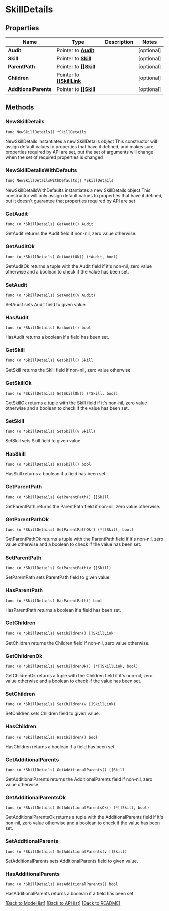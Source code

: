 # SkillDetails

## Properties

Name | Type | Description | Notes
------------ | ------------- | ------------- | -------------
**Audit** | Pointer to [**Audit**](Audit.md) |  | [optional] 
**Skill** | Pointer to [**Skill**](Skill.md) |  | [optional] 
**ParentPath** | Pointer to [**[]Skill**](Skill.md) |  | [optional] 
**Children** | Pointer to [**[]SkillLink**](SkillLink.md) |  | [optional] 
**AdditionalParents** | Pointer to [**[]Skill**](Skill.md) |  | [optional] 

## Methods

### NewSkillDetails

`func NewSkillDetails() *SkillDetails`

NewSkillDetails instantiates a new SkillDetails object
This constructor will assign default values to properties that have it defined,
and makes sure properties required by API are set, but the set of arguments
will change when the set of required properties is changed

### NewSkillDetailsWithDefaults

`func NewSkillDetailsWithDefaults() *SkillDetails`

NewSkillDetailsWithDefaults instantiates a new SkillDetails object
This constructor will only assign default values to properties that have it defined,
but it doesn't guarantee that properties required by API are set

### GetAudit

`func (o *SkillDetails) GetAudit() Audit`

GetAudit returns the Audit field if non-nil, zero value otherwise.

### GetAuditOk

`func (o *SkillDetails) GetAuditOk() (*Audit, bool)`

GetAuditOk returns a tuple with the Audit field if it's non-nil, zero value otherwise
and a boolean to check if the value has been set.

### SetAudit

`func (o *SkillDetails) SetAudit(v Audit)`

SetAudit sets Audit field to given value.

### HasAudit

`func (o *SkillDetails) HasAudit() bool`

HasAudit returns a boolean if a field has been set.

### GetSkill

`func (o *SkillDetails) GetSkill() Skill`

GetSkill returns the Skill field if non-nil, zero value otherwise.

### GetSkillOk

`func (o *SkillDetails) GetSkillOk() (*Skill, bool)`

GetSkillOk returns a tuple with the Skill field if it's non-nil, zero value otherwise
and a boolean to check if the value has been set.

### SetSkill

`func (o *SkillDetails) SetSkill(v Skill)`

SetSkill sets Skill field to given value.

### HasSkill

`func (o *SkillDetails) HasSkill() bool`

HasSkill returns a boolean if a field has been set.

### GetParentPath

`func (o *SkillDetails) GetParentPath() []Skill`

GetParentPath returns the ParentPath field if non-nil, zero value otherwise.

### GetParentPathOk

`func (o *SkillDetails) GetParentPathOk() (*[]Skill, bool)`

GetParentPathOk returns a tuple with the ParentPath field if it's non-nil, zero value otherwise
and a boolean to check if the value has been set.

### SetParentPath

`func (o *SkillDetails) SetParentPath(v []Skill)`

SetParentPath sets ParentPath field to given value.

### HasParentPath

`func (o *SkillDetails) HasParentPath() bool`

HasParentPath returns a boolean if a field has been set.

### GetChildren

`func (o *SkillDetails) GetChildren() []SkillLink`

GetChildren returns the Children field if non-nil, zero value otherwise.

### GetChildrenOk

`func (o *SkillDetails) GetChildrenOk() (*[]SkillLink, bool)`

GetChildrenOk returns a tuple with the Children field if it's non-nil, zero value otherwise
and a boolean to check if the value has been set.

### SetChildren

`func (o *SkillDetails) SetChildren(v []SkillLink)`

SetChildren sets Children field to given value.

### HasChildren

`func (o *SkillDetails) HasChildren() bool`

HasChildren returns a boolean if a field has been set.

### GetAdditionalParents

`func (o *SkillDetails) GetAdditionalParents() []Skill`

GetAdditionalParents returns the AdditionalParents field if non-nil, zero value otherwise.

### GetAdditionalParentsOk

`func (o *SkillDetails) GetAdditionalParentsOk() (*[]Skill, bool)`

GetAdditionalParentsOk returns a tuple with the AdditionalParents field if it's non-nil, zero value otherwise
and a boolean to check if the value has been set.

### SetAdditionalParents

`func (o *SkillDetails) SetAdditionalParents(v []Skill)`

SetAdditionalParents sets AdditionalParents field to given value.

### HasAdditionalParents

`func (o *SkillDetails) HasAdditionalParents() bool`

HasAdditionalParents returns a boolean if a field has been set.


[[Back to Model list]](../README.md#documentation-for-models) [[Back to API list]](../README.md#documentation-for-api-endpoints) [[Back to README]](../README.md)


